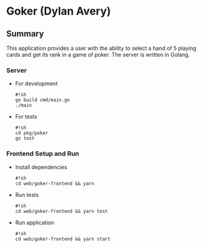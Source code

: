 Goker (Dylan Avery)
=========

Summary
---
This application provides a user with the ability to select a hand of 5 playing cards and get its rank in a game of poker. The server is written in Golang. 

### Server

 * For development
    ```
    #!sh
    go build cmd/main.go
    ./main
    ```

 * For tests
    ```
    #!sh
    cd pkg/poker
    go test
    ```


### Frontend Setup and Run
 * Install dependencies
    ```
    #!sh
    cd web/goker-frontend && yarn
    ```

* Run tests
    ```
    #!sh
    cd web/goker-frontend && yarn test
    ```

 * Run application
    ```
    #!sh
    cd web/goker-frontend && yarn start
    ```


